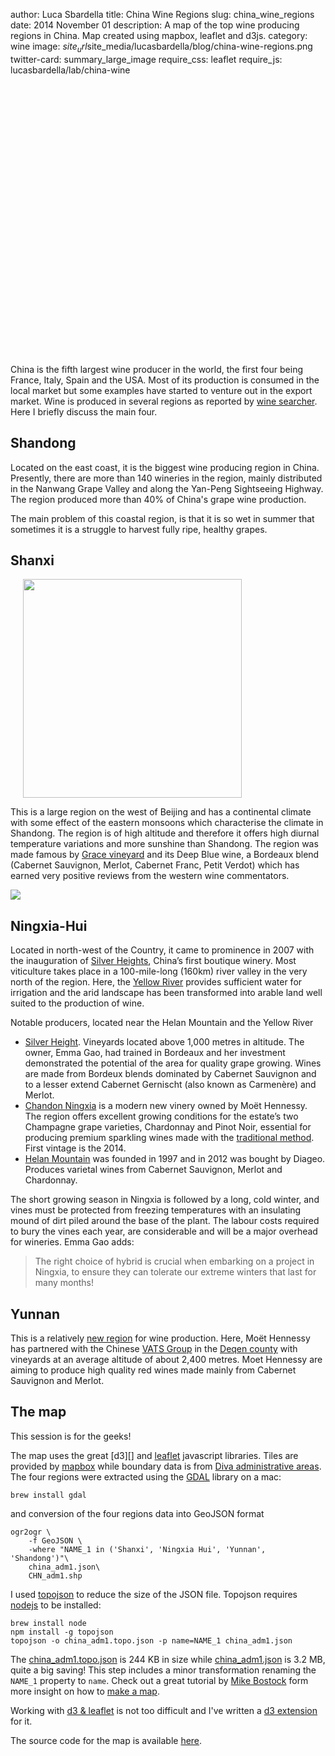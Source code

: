 author: Luca Sbardella
title: China Wine Regions
slug: china_wine_regions
date: 2014 November 01
description: A map of the top wine producing regions in China. Map created using mapbox, leaflet and d3js.
category: wine
image: $site_url$site_media/lucasbardella/blog/china-wine-regions.png
twitter-card: summary_large_image
require_css: leaflet
require_js: lucasbardella/lab/china-wine

<div data-options='chinamap' style="height: 400px"
data-src="$site_url$site_media/lucasbardella/blog/china_adm1.topo.json" data-giotto-chart></div>
<br>
<br>

China is the fifth largest wine producer in the world, the first four being France, Italy, Spain and the USA. Most of its production is consumed in the local market but some
examples have started to venture out in the export market.
Wine is produced in several regions as reported by
[wine searcher](http://www.wine-searcher.com/regions-china).
Here I briefly discuss the main four.

## Shandong

Located on the east coast, it is the biggest wine producing region in China.
Presently, there are more than 140 wineries in the region, mainly distributed
in the Nanwang Grape Valley and along the Yan-Peng Sightseeing Highway.
The region produced more than 40% of China's grape wine production.

The main problem of this coastal region, is that it is so wet in summer that
sometimes it is a struggle to harvest fully ripe, healthy grapes.

## Shanxi

<img src="$site_url$site_media/lucasbardella/blog/grace-deep-blue-several-bottles.jpg"
class="pull-right img-rounded hidden-xs" style="width: 350px; margin-left: 20px">

This is a large region on the west of Beijing and has a continental climate
with some effect of the eastern monsoons which characterise the climate in
Shandong. The region is of high altitude and therefore it offers high diurnal
temperature variations and more sunshine than Shandong.
The region was made famous by [Grace vineyard](http://www.grace-vineyard.com/?lang=en)
and its Deep Blue wine, a Bordeaux blend (Cabernet Sauvignon, Merlot, Cabernet Franc,
Petit Verdot) which has earned very positive reviews from the western wine
commentators.

<img src="$site_url$site_media/lucasbardella/blog/grace-deep-blue-several-bottles.jpg"
class="img-responsive img-rounded visible-xs">

## Ningxia-Hui

Located in north-west of the Country, it came to prominence in 2007
with the inauguration of [Silver Heights](http://www.silverheights.com.cn/),
China’s first boutique winery.
Most viticulture takes place in a 100-mile-long (160km) river valley in the
very north of the region. Here, the [Yellow River](http://en.wikipedia.org/wiki/Yellow_River)
provides sufficient water
for irrigation and the arid landscape has been transformed into arable land
well suited to the production of wine.

Notable producers, located near the Helan Mountain and the Yellow River

* [Silver Height](http://www.silverheights.com.cn/). Vineyards located above 1,000 metres in altitude. The owner, Emma Gao, had trained in Bordeaux and her investment demonstrated the potential of the area for quality grape growing. Wines are made from Bordeux blends dominated by Cabernet Sauvignon and to a lesser extend Cabernet Gernischt (also known as Carmenère) and Merlot.
* [Chandon Ningxia](http://www.lvmh.com/the-group/lvmh-companies-and-brands/wines-spirits/domaine-chandon-china) is a modern new vinery owned by Moët Hennessy. The region offers excellent growing conditions for the estate’s two Champagne grape varieties, Chardonnay and Pinot Noir, essential for producing premium sparkling wines made with the [traditional method](http://en.wikipedia.org/wiki/Sparkling_wine_production). First vintage is the 2014.
* [Helan Mountain](http://www.helanmountain.com/) was founded in 1997 and in 2012 was bought by Diageo. Produces varietal wines from Cabernet Sauvignon, Merlot and Chardonnay.

The short growing season in Ningxia is followed by a long, cold winter, and vines
must be protected from freezing temperatures with an insulating mound of
dirt piled around the base of the plant.
The labour costs required to bury the vines each year, are considerable and will
be a major overhead for wineries.
Emma Gao adds:
> The right choice of hybrid is crucial when embarking on a project in Ningxia, to ensure they can tolerate our extreme winters that last for many months!


## Yunnan

This is a relatively [new region](http://www.jancisrobinson.com/articles/chinas-new-wine-frontier)
for wine production. Here,
Moët Hennessy has partnered with the Chinese
[VATS Group](http://www.vats.com.cn/) in the [Deqen county](http://www.vats.com.cn/en/2xwzx_1hzxw_1jtxw_xx.aspx?news_id=11393)
with vineyards at an average altitude of about 2,400 metres.
Moet Hennessy are aiming to produce high
quality red wines made mainly from Cabernet Sauvignon and Merlot.


## The map

This session is for the geeks!

The map uses the great [d3][] and [leaflet](http://leafletjs.com/)
javascript libraries. Tiles are provided by [mapbox](https://www.mapbox.com/) while boundary data is from
[Diva administrative areas](http://www.diva-gis.org/gdata).
The four regions were extracted using the [GDAL](http://www.gdal.org/) library on a mac:

    brew install gdal

and conversion of the four regions data into GeoJSON format

    ogr2ogr \
        -f GeoJSON \
        -where "NAME_1 in ('Shanxi', 'Ningxia Hui', 'Yunnan', 'Shandong')"\
        china_adm1.json\
        CHN_adm1.shp


I used [topojson](https://github.com/mbostock/topojson/wiki) to reduce the size of the
JSON file. Topojson requires [nodejs](http://nodejs.org/) to be installed:

    brew install node
    npm install -g topojson
    topojson -o china_adm1.topo.json -p name=NAME_1 china_adm1.json

The <a href="$site_url$site_media/lucasbardella/blog/china_adm1.topo.json" target="_self">china_adm1.topo.json</a> is 244 KB in size while
<a href="$site_url$site_media/lucasbardella/blog/china_adm1.json" target="_self">china_adm1.json</a> is 3.2 MB,
quite a big saving! This step includes a minor transformation renaming the ``NAME_1``
property to ``name``. Check out a great tutorial by [Mike Bostock](http://bost.ocks.org/mike/)
form more insight on how to [make a map](http://bost.ocks.org/mike/map/).

Working with [d3 & leaflet](http://bost.ocks.org/mike/leaflet/) is not too
difficult and I've written a [d3 extension](http://quantmind.github.io/d3ext/examples/leaflet)
for it.

The source code for the map is available <a href="$site_url$site_media/lucasbardella/lab/china-wine.js" target="_self">here</a>.




